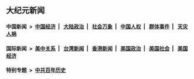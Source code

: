 ## 大纪元新闻

#### 中国新闻 &nbsp;>&nbsp; [中国经济](indexes/ncid283/README.md?07071245) &nbsp;| &nbsp; [大陆政治](indexes/ncid277/README.md?07071245) &nbsp;| &nbsp; [社会万象](indexes/ncid282/README.md?07071245) &nbsp;| &nbsp; [中国人权](indexes/ncid278/README.md?07071245) &nbsp;| &nbsp; [群体事件](indexes/ncid279/README.md?07071245) &nbsp;| &nbsp; [天灾人祸](indexes/ncid280/README.md?07071245)

#### 国际新闻 &nbsp;>&nbsp; [美中关系](indexes/nf1412576/README.md?07071245) &nbsp;| &nbsp; [台湾新闻](indexes/ncid1349361/README.md?07071245) &nbsp;| &nbsp; [香港新闻](indexes/ncid1349362/README.md?07071245) &nbsp;| &nbsp; [美国政治](indexes/ncid1078159/README.md?07071245) &nbsp;| &nbsp; [美国社会](indexes/ncid1078160/README.md?07071245) &nbsp;| &nbsp; [美国经济](indexes/ncid1078158/README.md?07071245)

#### 特别专题 &nbsp;>&nbsp; [中共百年历史](https://github.com/epoch-news/epoch-special/blob/master/README.md?07071245)  
